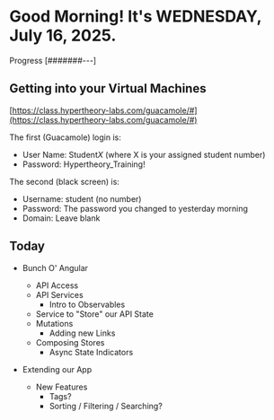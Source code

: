 # Good Morning! It's WEDNESDAY, July 16, 2025.

Progress [#######---]

## Getting into your Virtual Machines

[https://class.hypertheory-labs.com/guacamole/#](https://class.hypertheory-labs.com/guacamole/#)

The first (Guacamole) login is:

- User Name: Student*X* (where X is your assigned student number)
- Password: Hypertheory_Training!

The second (black screen) is:

- Username: student (no number)
- Password: The password you changed to yesterday morning
- Domain: Leave blank

## Today

- Bunch O' Angular
    - API Access
    - API Services
        - Intro to Observables
    - Service to "Store" our API State
    - Mutations
        - Adding new Links
    - Composing Stores
        - Async State Indicators

- Extending our App
    - New Features
        - Tags?
        - Sorting / Filtering / Searching?



